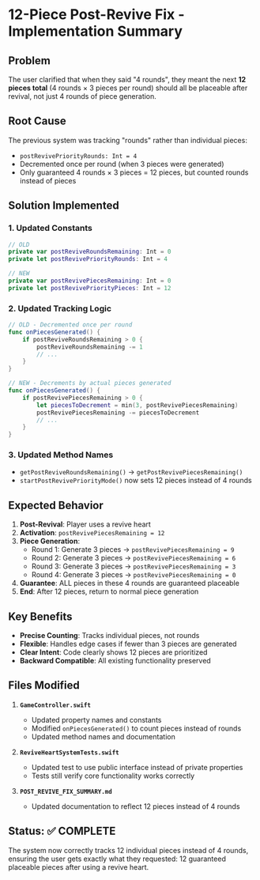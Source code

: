 # 12-Piece Post-Revive Fix - Implementation Summary

## Problem

The user clarified that when they said "4 rounds", they meant the next **12 pieces total** (4 rounds × 3 pieces per round) should all be placeable after revival, not just 4 rounds of piece generation.

## Root Cause

The previous system was tracking "rounds" rather than individual pieces:

- `postRevivePriorityRounds: Int = 4`
- Decremented once per round (when 3 pieces were generated)
- Only guaranteed 4 rounds × 3 pieces = 12 pieces, but counted rounds instead of pieces

## Solution Implemented

### 1. Updated Constants

```swift
// OLD
private var postReviveRoundsRemaining: Int = 0
private let postRevivePriorityRounds: Int = 4

// NEW
private var postRevivePiecesRemaining: Int = 0
private let postRevivePriorityPieces: Int = 12
```

### 2. Updated Tracking Logic

```swift
// OLD - Decremented once per round
func onPiecesGenerated() {
    if postReviveRoundsRemaining > 0 {
        postReviveRoundsRemaining -= 1
        // ...
    }
}

// NEW - Decrements by actual pieces generated
func onPiecesGenerated() {
    if postRevivePiecesRemaining > 0 {
        let piecesToDecrement = min(3, postRevivePiecesRemaining)
        postRevivePiecesRemaining -= piecesToDecrement
        // ...
    }
}
```

### 3. Updated Method Names

- `getPostReviveRoundsRemaining()` → `getPostRevivePiecesRemaining()`
- `startPostRevivePriorityMode()` now sets 12 pieces instead of 4 rounds

## Expected Behavior

1. **Post-Revival**: Player uses a revive heart
2. **Activation**: `postRevivePiecesRemaining = 12`
3. **Piece Generation**:
   - Round 1: Generate 3 pieces → `postRevivePiecesRemaining = 9`
   - Round 2: Generate 3 pieces → `postRevivePiecesRemaining = 6`
   - Round 3: Generate 3 pieces → `postRevivePiecesRemaining = 3`
   - Round 4: Generate 3 pieces → `postRevivePiecesRemaining = 0`
4. **Guarantee**: ALL pieces in these 4 rounds are guaranteed placeable
5. **End**: After 12 pieces, return to normal piece generation

## Key Benefits

- **Precise Counting**: Tracks individual pieces, not rounds
- **Flexible**: Handles edge cases if fewer than 3 pieces are generated
- **Clear Intent**: Code clearly shows 12 pieces are prioritized
- **Backward Compatible**: All existing functionality preserved

## Files Modified

1. **`GameController.swift`**

   - Updated property names and constants
   - Modified `onPiecesGenerated()` to count pieces instead of rounds
   - Updated method names and documentation

2. **`ReviveHeartSystemTests.swift`**

   - Updated test to use public interface instead of private properties
   - Tests still verify core functionality works correctly

3. **`POST_REVIVE_FIX_SUMMARY.md`**
   - Updated documentation to reflect 12 pieces instead of 4 rounds

## Status: ✅ COMPLETE

The system now correctly tracks 12 individual pieces instead of 4 rounds, ensuring the user gets exactly what they requested: 12 guaranteed placeable pieces after using a revive heart.
